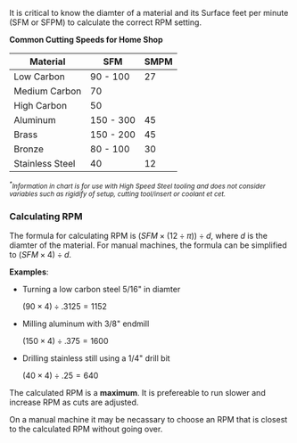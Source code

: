 It is critical to know the diamter of a material and its Surface feet per minute (SFM or SFPM) to calculate the correct RPM setting. 

**Common Cutting Speeds for Home Shop**

| Material        | SFM       | SMPM |
| --------------- | --------- | ---- |
| Low Carbon      | 90 - 100  | 27   |
| Medium Carbon   | 70        |      |
| High Carbon     | 50        |      |
| Aluminum        | 150 - 300 | 45   |
| Brass           | 150 - 200 | 45   |
| Bronze          | 80 - 100  | 30   |
| Stainless Steel | 40        | 12   |

<small><i><sup>*</sup>Information in chart is for use with High Speed Steel tooling and does not consider variables such as rigidify of setup, cutting tool/insert or coolant et cet.</i></small>


### Calculating RPM

The formula for calculating RPM is $(SFM\times(12\div\pi))\div d$, where $d$ is the diamter of the material.  For manual machines, the formula can be simplified to $(SFM \times 4) \div d$.  

**Examples**:

- Turning a low carbon steel  5/16" in diamter
  
  $(90 \times 4) \div .3125 = 1152$
- Milling aluminum with 3/8" endmill 
 
  $(150 \times 4) \div .375 = 1600$
- Drilling stainless still using a 1/4" drill bit
    
    $(40 \times 4) \div .25 = 640$


The calculated RPM is a **maximum**. It is prefereable to run slower and increase RPM as cuts are adjusted. 

On a manual machine it may be necassary to choose an RPM that is closest to the calculated RPM without going over. 
